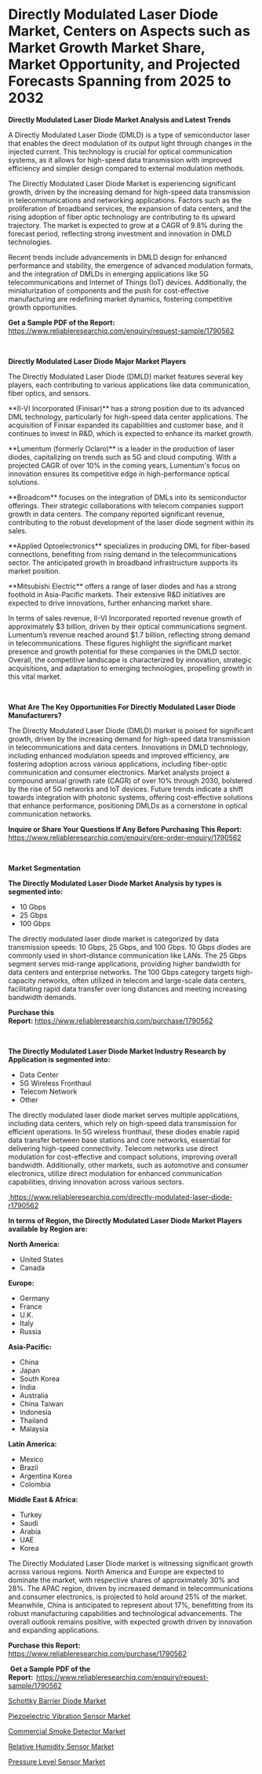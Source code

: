 <p><h1>Directly Modulated Laser Diode Market, Centers on Aspects such as Market Growth Market Share, Market Opportunity, and Projected Forecasts Spanning from 2025 to 2032</h1></p><p><strong>Directly Modulated Laser Diode Market Analysis and Latest Trends</strong></p>
<p><p>A Directly Modulated Laser Diode (DMLD) is a type of semiconductor laser that enables the direct modulation of its output light through changes in the injected current. This technology is crucial for optical communication systems, as it allows for high-speed data transmission with improved efficiency and simpler design compared to external modulation methods.</p><p>The Directly Modulated Laser Diode Market is experiencing significant growth, driven by the increasing demand for high-speed data transmission in telecommunications and networking applications. Factors such as the proliferation of broadband services, the expansion of data centers, and the rising adoption of fiber optic technology are contributing to its upward trajectory. The market is expected to grow at a CAGR of 9.8% during the forecast period, reflecting strong investment and innovation in DMLD technologies.</p><p>Recent trends include advancements in DMLD design for enhanced performance and stability, the emergence of advanced modulation formats, and the integration of DMLDs in emerging applications like 5G telecommunications and Internet of Things (IoT) devices. Additionally, the miniaturization of components and the push for cost-effective manufacturing are redefining market dynamics, fostering competitive growth opportunities.</p></p>
<p><strong>Get a Sample PDF of the Report:&nbsp;</strong> <a href="https://www.reliableresearchiq.com/enquiry/request-sample/1790562?utm_campaign=1087&utm_medium=2&utm_source=Github&utm_content=ia&utm_term=11022025&utm_id=directly-modulated-laser-diode">https://www.reliableresearchiq.com/enquiry/request-sample/1790562</a></p>
<p>&nbsp;</p>
<p><strong>Directly Modulated Laser Diode Major Market Players</strong></p>
<p><p>The Directly Modulated Laser Diode (DMLD) market features several key players, each contributing to various applications like data communication, fiber optics, and sensors. </p><p>**II-VI Incorporated (Finisar)** has a strong position due to its advanced DML technology, particularly for high-speed data center applications. The acquisition of Finisar expanded its capabilities and customer base, and it continues to invest in R&D, which is expected to enhance its market growth.</p><p>**Lumentum (formerly Oclaro)** is a leader in the production of laser diodes, capitalizing on trends such as 5G and cloud computing. With a projected CAGR of over 10% in the coming years, Lumentum's focus on innovation ensures its competitive edge in high-performance optical solutions.</p><p>**Broadcom** focuses on the integration of DMLs into its semiconductor offerings. Their strategic collaborations with telecom companies support growth in data centers. The company reported significant revenue, contributing to the robust development of the laser diode segment within its sales.</p><p>**Applied Optoelectronics** specializes in producing DML for fiber-based connections, benefiting from rising demand in the telecommunications sector. The anticipated growth in broadband infrastructure supports its market position.</p><p>**Mitsubishi Electric** offers a range of laser diodes and has a strong foothold in Asia-Pacific markets. Their extensive R&D initiatives are expected to drive innovations, further enhancing market share.</p><p>In terms of sales revenue, II-VI Incorporated reported revenue growth of approximately $3 billion, driven by their optical communications segment. Lumentum’s revenue reached around $1.7 billion, reflecting strong demand in telecommunications. These figures highlight the significant market presence and growth potential for these companies in the DMLD sector. Overall, the competitive landscape is characterized by innovation, strategic acquisitions, and adaptation to emerging technologies, propelling growth in this vital market.</p></p>
<p>&nbsp;</p>
<p><strong>What Are The Key Opportunities For Directly Modulated Laser Diode Manufacturers?</strong></p>
<p><p>The Directly Modulated Laser Diode (DMLD) market is poised for significant growth, driven by the increasing demand for high-speed data transmission in telecommunications and data centers. Innovations in DMLD technology, including enhanced modulation speeds and improved efficiency, are fostering adoption across various applications, including fiber-optic communication and consumer electronics. Market analysts project a compound annual growth rate (CAGR) of over 10% through 2030, bolstered by the rise of 5G networks and IoT devices. Future trends indicate a shift towards integration with photonic systems, offering cost-effective solutions that enhance performance, positioning DMLDs as a cornerstone in optical communication networks.</p></p>
<p><strong>Inquire or Share Your Questions If Any Before Purchasing This Report:</strong> <a href="https://www.reliableresearchiq.com/enquiry/pre-order-enquiry/1790562?utm_campaign=1087&utm_medium=2&utm_source=Github&utm_content=ia&utm_term=11022025&utm_id=directly-modulated-laser-diode">https://www.reliableresearchiq.com/enquiry/pre-order-enquiry/1790562</a></p>
<p>&nbsp;</p>
<p><strong>Market Segmentation</strong></p>
<p><strong>The Directly Modulated Laser Diode Market Analysis by types is segmented into:</strong></p>
<p><ul><li>10 Gbps</li><li>25 Gbps</li><li>100 Gbps</li></ul></p>
<p><p>The directly modulated laser diode market is categorized by data transmission speeds: 10 Gbps, 25 Gbps, and 100 Gbps. 10 Gbps diodes are commonly used in short-distance communication like LANs. The 25 Gbps segment serves mid-range applications, providing higher bandwidth for data centers and enterprise networks. The 100 Gbps category targets high-capacity networks, often utilized in telecom and large-scale data centers, facilitating rapid data transfer over long distances and meeting increasing bandwidth demands.</p></p>
<p><strong>Purchase this Report:&nbsp;</strong><a href="https://www.reliableresearchiq.com/purchase/1790562?utm_campaign=1087&utm_medium=2&utm_source=Github&utm_content=ia&utm_term=11022025&utm_id=directly-modulated-laser-diode">https://www.reliableresearchiq.com/purchase/1790562</a></p>
<p>&nbsp;</p>
<p><strong>The Directly Modulated Laser Diode Market Industry Research by Application is segmented into:</strong></p>
<p><ul><li>Data Center</li><li>5G Wireless Fronthaul</li><li>Telecom Network</li><li>Other</li></ul></p>
<p><p>The directly modulated laser diode market serves multiple applications, including data centers, which rely on high-speed data transmission for efficient operations. In 5G wireless fronthaul, these diodes enable rapid data transfer between base stations and core networks, essential for delivering high-speed connectivity. Telecom networks use direct modulation for cost-effective and compact solutions, improving overall bandwidth. Additionally, other markets, such as automotive and consumer electronics, utilize direct modulation for enhanced communication capabilities, driving innovation across various sectors.</p></p>
<p><a href="https://www.reliableresearchiq.com/directly-modulated-laser-diode-r1790562?utm_campaign=1087&utm_medium=2&utm_source=Github&utm_content=ia&utm_term=11022025&utm_id=directly-modulated-laser-diode">&nbsp;https://www.reliableresearchiq.com/directly-modulated-laser-diode-r1790562</a></p>
<p><strong>In terms of Region, the Directly Modulated Laser Diode Market Players available by Region are:</strong></p>
<p>
    <p> <strong> North America: </strong>
        <ul>
            <li>United States</li>
            <li>Canada</li>
        </ul>
        </p> 
    <p> <strong> Europe: </strong>
        <ul>
            <li>Germany</li>
            <li>France</li>
            <li>U.K.</li>
            <li>Italy</li>
            <li>Russia</li>
        </ul>
        </p> 
    <p> <strong> Asia-Pacific: </strong>
        <ul>
            <li>China</li>
            <li>Japan</li>
            <li>South Korea</li>
            <li>India</li>
            <li>Australia</li>
            <li>China Taiwan</li>
            <li>Indonesia</li>
            <li>Thailand</li>
            <li>Malaysia</li>
        </ul>
        </p> 
    <p> <strong> Latin America: </strong>
        <ul>
            <li>Mexico</li>
            <li>Brazil</li>
            <li>Argentina Korea</li>
            <li>Colombia</li>
        </ul>
        </p> 
    <p> <strong> Middle East & Africa: </strong>
        <ul>
            <li>Turkey</li>
            <li>Saudi</li>
            <li>Arabia</li>
            <li>UAE</li>
            <li>Korea</li>
        </ul>
    </p>
    </p>
<p><p>The Directly Modulated Laser Diode market is witnessing significant growth across various regions. North America and Europe are expected to dominate the market, with respective shares of approximately 30% and 28%. The APAC region, driven by increased demand in telecommunications and consumer electronics, is projected to hold around 25% of the market. Meanwhile, China is anticipated to represent about 17%, benefitting from its robust manufacturing capabilities and technological advancements. The overall outlook remains positive, with expected growth driven by innovation and expanding applications.</p></p>
<p><strong>Purchase this Report: </strong><a href="https://www.reliableresearchiq.com/purchase/1790562?utm_campaign=1087&utm_medium=2&utm_source=Github&utm_content=ia&utm_term=11022025&utm_id=directly-modulated-laser-diode">https://www.reliableresearchiq.com/purchase/1790562</a></p>
<p>&nbsp;<strong>Get a Sample PDF of the Report:&nbsp;&nbsp;</strong><a href="https://www.reliableresearchiq.com/enquiry/request-sample/1790562?utm_campaign=1087&utm_medium=2&utm_source=Github&utm_content=ia&utm_term=11022025&utm_id=directly-modulated-laser-diode">https://www.reliableresearchiq.com/enquiry/request-sample/1790562</a></p>
<p><strong></strong></p>
<p><p><a href="https://github.com/urticagebbia/Market-Research-Report-List-1/blob/main/schottky-barrier-diode-market.md?utm_campaign=1087&utm_medium=2&utm_source=Github&utm_content=ia&utm_term=11022025&utm_id=directly-modulated-laser-diode">Schottky Barrier Diode Market</a></p><p><a href="https://github.com/poznerfulden73/Market-Research-Report-List-1/blob/main/piezoelectric-vibration-sensor-market.md?utm_campaign=1087&utm_medium=2&utm_source=Github&utm_content=ia&utm_term=11022025&utm_id=directly-modulated-laser-diode">Piezoelectric Vibration Sensor Market</a></p><p><a href="https://github.com/parissqabaka3/Market-Research-Report-List-1/blob/main/commercial-smoke-detector-market.md?utm_campaign=1087&utm_medium=2&utm_source=Github&utm_content=ia&utm_term=11022025&utm_id=directly-modulated-laser-diode">Commercial Smoke Detector Market</a></p><p><a href="https://github.com/thuaaduriim/Market-Research-Report-List-1/blob/main/relative-humidity-sensor-market.md?utm_campaign=1087&utm_medium=2&utm_source=Github&utm_content=ia&utm_term=11022025&utm_id=directly-modulated-laser-diode">Relative Humidity Sensor Market</a></p><p><a href="https://github.com/lowikhawai/Market-Research-Report-List-1/blob/main/pressure-level-sensor-market.md?utm_campaign=1087&utm_medium=2&utm_source=Github&utm_content=ia&utm_term=11022025&utm_id=directly-modulated-laser-diode">Pressure Level Sensor Market</a></p></p>